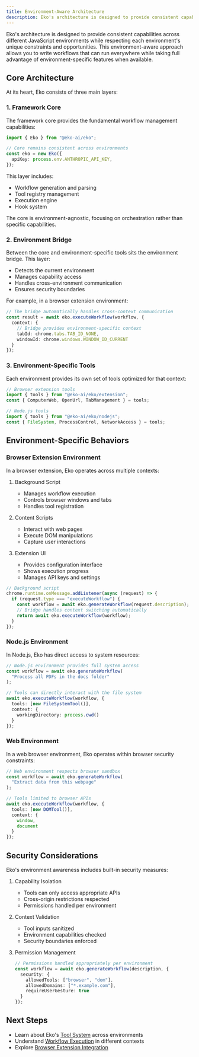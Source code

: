 ```yaml
---
title: Environment-Aware Architecture
description: Eko's architecture is designed to provide consistent capabilities across different JavaScript environments while respecting each environment's unique constraints and opportunities. This environment-aware approach allows you to write workflows that can run everywhere while taking full advantage of environment-specific features when available.
---
```


Eko's architecture is designed to provide consistent capabilities across different JavaScript environments while respecting each environment's unique constraints and opportunities. This environment-aware approach allows you to write workflows that can run everywhere while taking full advantage of environment-specific features when available.

## Core Architecture

At its heart, Eko consists of three main layers:

### 1. Framework Core
The framework core provides the fundamental workflow management capabilities:

```typescript
import { Eko } from "@eko-ai/eko";

// Core remains consistent across environments
const eko = new Eko({
  apiKey: process.env.ANTHROPIC_API_KEY,
});
```

This layer includes:
- Workflow generation and parsing
- Tool registry management
- Execution engine
- Hook system

The core is environment-agnostic, focusing on orchestration rather than specific capabilities.

### 2. Environment Bridge

Between the core and environment-specific tools sits the environment bridge. This layer:
- Detects the current environment
- Manages capability access
- Handles cross-environment communication
- Ensures security boundaries

For example, in a browser extension environment:
```typescript
// The bridge automatically handles cross-context communication
const result = await eko.executeWorkflow(workflow, {
  context: {
    // Bridge provides environment-specific context
    tabId: chrome.tabs.TAB_ID_NONE,
    windowId: chrome.windows.WINDOW_ID_CURRENT
  }
});
```

### 3. Environment-Specific Tools

Each environment provides its own set of tools optimized for that context:

```typescript
// Browser extension tools
import { tools } from "@eko-ai/eko/extension";
const { ComputerWeb, OpenUrl, TabManagement } = tools;

// Node.js tools
import { tools } from "@eko-ai/eko/nodejs";
const { FileSystem, ProcessControl, NetworkAccess } = tools;
```

## Environment-Specific Behaviors

### Browser Extension Environment

In a browser extension, Eko operates across multiple contexts:

1. Background Script
   - Manages workflow execution
   - Controls browser windows and tabs
   - Handles tool registration

2. Content Scripts
   - Interact with web pages
   - Execute DOM manipulations
   - Capture user interactions

3. Extension UI
   - Provides configuration interface
   - Shows execution progress
   - Manages API keys and settings

```typescript
// Background script
chrome.runtime.onMessage.addListener(async (request) => {
  if (request.type === "executeWorkflow") {
    const workflow = await eko.generateWorkflow(request.description);
    // Bridge handles context switching automatically
    return await eko.executeWorkflow(workflow);
  }
});
```

### Node.js Environment

In Node.js, Eko has direct access to system resources:

```typescript
// Node.js environment provides full system access
const workflow = await eko.generateWorkflow(
  "Process all PDFs in the docs folder"
);

// Tools can directly interact with the file system
await eko.executeWorkflow(workflow, {
  tools: [new FileSystemTool()],
  context: {
    workingDirectory: process.cwd()
  }
});
```

### Web Environment

In a web browser environment, Eko operates within browser security constraints:

```typescript
// Web environment respects browser sandbox
const workflow = await eko.generateWorkflow(
  "Extract data from this webpage"
);

// Tools limited to browser APIs
await eko.executeWorkflow(workflow, {
  tools: [new DOMTool()],
  context: {
    window,
    document
  }
});
```

## Security Considerations

Eko's environment awareness includes built-in security measures:

1. Capability Isolation
   - Tools can only access appropriate APIs
   - Cross-origin restrictions respected
   - Permissions handled per environment

2. Context Validation
   - Tool inputs sanitized
   - Environment capabilities checked
   - Security boundaries enforced

3. Permission Management
   ```typescript
   // Permissions handled appropriately per environment
   const workflow = await eko.generateWorkflow(description, {
     security: {
       allowedTools: ["browser", "dom"],
       allowedDomains: ["*.example.com"],
       requireUserGesture: true
     }
   });
   ```

## Next Steps

- Learn about Eko's [Tool System](tools.md) across environments
- Understand [Workflow Execution](execution-model.md) in different contexts
- Explore [Browser Extension Integration](../guides/environments/browser-extension.md)
